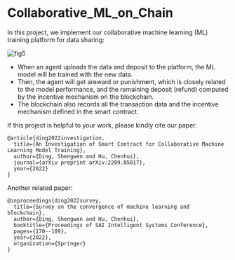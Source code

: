 # Collaborative_ML_on_Chain

In this project, we implement our collaborative machine learning (ML) training platform for data sharing: 

![fig5](https://github.com/Kamisama-D/Collaborative_ML_on_Chain/assets/46885056/43676278-538f-4d0b-8cbb-b45d38300785)

- When an agent uploads the data and deposit to the platform, the ML model will be trained with the new data. 
- Then, the agent will get areward or punishment, which is closely related to the model performance, and the remaining deposit (refund) computed by the incentive mechanism on the blockchain.
- The blockchain also records all the transaction data and the incentive mechanism defined in the smart contract.


If this project is helpful to your work, please kindly cite our paper:
```
@article{ding2022investigation,
  title={An Investigation of Smart Contract for Collaborative Machine Learning Model Training},
  author={Ding, Shengwen and Hu, Chenhui},
  journal={arXiv preprint arXiv:2209.05017},
  year={2022}
}
```

Another related paper: 
```
@inproceedings{ding2022survey,
  title={Survey on the convergence of machine learning and blockchain},
  author={Ding, Shengwen and Hu, Chenhui},
  booktitle={Proceedings of SAI Intelligent Systems Conference},
  pages={170--189},
  year={2022},
  organization={Springer}
}
```
